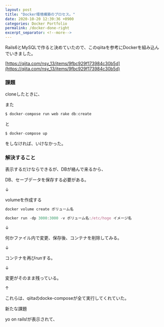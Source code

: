 ```yaml
---
layout: post
title: "Docker環境構築のプロセス。"
date: 2020-10-20 12:39:36 +0900
categories: Docker Portfolio 
permalink: /docker-done-right
excerpt_separator: <!--more-->
---
```

<!--more-->
Rails6とMySQLで作ると決めていたので、このqiitaを参考にDockerを組み込んでいきました。

[https://qiita.com/nsy_13/items/9fbc929f173984c30b5d](https://qiita.com/nsy_13/items/9fbc929f173984c30b5d)

### 課題

cloneしたときに、

また

```jsx
$ docker-compose run web rake db:create
```

と

```jsx
$ docker-compose up
```

をしなければ、いけなかった。

### 解決すること

表示するだけならできるが、DBが絡んで来るから、

DB、セーブデータを保存する必要がある。

↓

volumeを作成する

```jsx
docker volume create ボリューム名
```

```jsx
docker run -dp 3000:3000 -v ボリューム名:/etc/hoge イメージ名
```

↓

何かファイル内で変更、保存後、コンテナを削除してみる。

↓

コンテナを再びrunする。

↓

変更がそのまま残っている。

↑

これらは、qiitaのdocke-composeが全て実行してくれていた。

新たな課題

yo on rails!が表示されて、